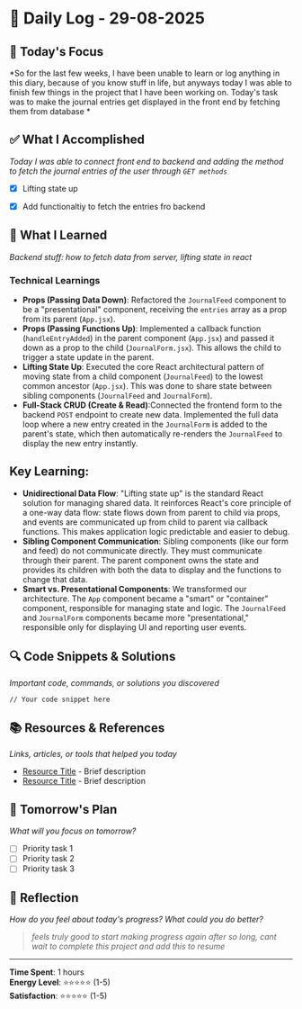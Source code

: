 # 📅 Daily Log - 29-08-2025

## 🎯 Today's Focus

*So for the last few weeks, I have been unable to learn or log anything in this diary, because of you know stuff in life, but anyways today I was able to finish few things in the project that I have been working on.
Today's task was to make the journal entries get displayed in the front end by fetching them from database
*


## ✅ What I Accomplished

*Today I was able to connect front end to backend and adding the method to fetch the journal entries of the user through `GET methods`*

- [x] Lifting state up 
- [x] Add functionaltiy to fetch the entries fro backend


## 🧠 What I Learned

*Backend stuff: how to fetch data from server, lifting state in react*

### Technical Learnings

- **Props (Passing Data Down)**: Refactored the `JournalFeed` component to be a "presentational" component, receiving the `entries` array as a prop from its parent (`App.jsx`).
- **Props (Passing Functions Up)**:  Implemented a callback function (`handleEntryAdded`) in the parent component (`App.jsx`) and passed it down as a prop to the child (`JournalForm.jsx`). This allows the child to trigger a state update in the parent.
- **Lifting State Up**: Executed the core React architectural pattern of moving state from a child component (`JournalFeed`) to the lowest common ancestor (`App.jsx`). This was done to share state between sibling components (`JournalFeed` and `JournalForm`).
- **Full-Stack CRUD (Create & Read)**:Connected the frontend form to the backend `POST` endpoint to create new data. Implemented the full data loop where a new entry created in the `JournalForm` is added to the parent's state, which then automatically re-renders the `JournalFeed` to display the new entry instantly.
  
## Key Learning:

- **Unidirectional Data Flow**: "Lifting state up" is the standard React solution for managing shared data. It reinforces React's core principle of a one-way data flow: state flows down from parent to child via props, and events are communicated up from child to parent via callback functions. This makes application logic predictable and easier to debug.
- **Sibling Component Communication**: Sibling components (like our form and feed) do not communicate directly. They must communicate through their parent. The parent component owns the state and provides its children with both the data to display and the functions to change that data.
- **Smart vs. Presentational Components**: We transformed our architecture. The `App` component became a "smart" or "container" component, responsible for managing state and logic. The `JournalFeed` and `JournalForm` components became more "presentational," responsible only for displaying UI and reporting user events.


## 🔍 Code Snippets & Solutions
*Important code, commands, or solutions you discovered*

```language
// Your code snippet here
```

## 📚 Resources & References
*Links, articles, or tools that helped you today*

- [Resource Title](URL) - Brief description
- [Resource Title](URL) - Brief description

## 🎯 Tomorrow's Plan
*What will you focus on tomorrow?*

- [ ] Priority task 1
- [ ] Priority task 2
- [ ] Priority task 3

## 💭 Reflection

*How do you feel about today's progress? What could you do better?*

> *feels truly good to start making progress again after so long, cant wait to complete this project and add this to resume*

---

**Time Spent**: 1 hours  
**Energy Level**: ⭐⭐⭐⭐⭐ (1-5)  
**Satisfaction**: ⭐⭐⭐⭐⭐ (1-5) 